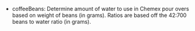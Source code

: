 - coffeeBeans: Determine amount of water to use in Chemex pour overs based on weight of beans (in grams).  Ratios are based off the 42:700 beans to water ratio (in grams).